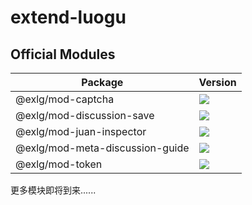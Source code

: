 # extend-luogu

## Official Modules

<!-- prettier-ignore -->
| Package                         | Version                                                                                                                                              |
|---------------------------------|------------------------------------------------------------------------------------------------------------------------------------------------------|
| @exlg/mod-captcha               | [![](https://img.shields.io/npm/v/@exlg/mod-captcha?style=flat-square)](https://www.npmjs.com/package/@exlg/mod-captcha)                             |
| @exlg/mod-discussion-save       | [![](https://img.shields.io/npm/v/@exlg/mod-discussion-save?style=flat-square)](https://www.npmjs.com/package/@exlg/mod-discussion-save)             |
| @exlg/mod-juan-inspector        | [![](https://img.shields.io/npm/v/@exlg/mod-juan-inspector?style=flat-square)](https://www.npmjs.com/package/@exlg/mod-juan-inspector)               |
| @exlg/mod-meta-discussion-guide | [![](https://img.shields.io/npm/v/@exlg/mod-meta-discussion-guide?style=flat-square)](https://www.npmjs.com/package/@exlg/mod-meta-discussion-guide) |
| @exlg/mod-token                 | [![](https://img.shields.io/npm/v/@exlg/mod-token?style=flat-square)](https://www.npmjs.com/package/@exlg/mod-token)                                 |

更多模块即将到来......

